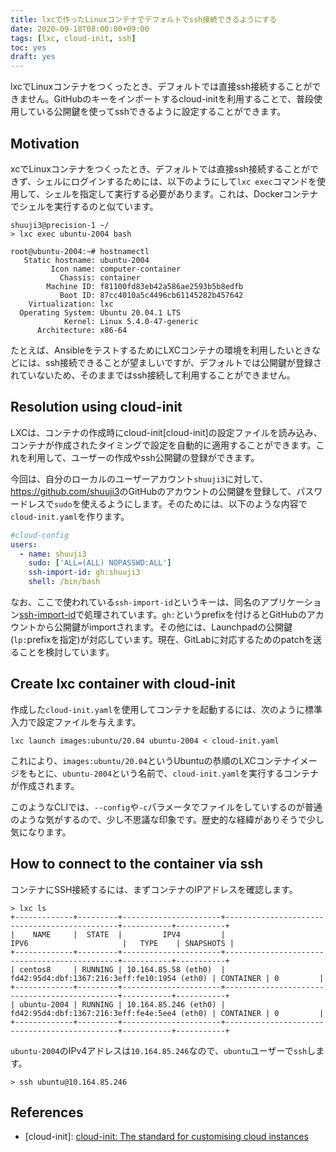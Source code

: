 ```yaml
---
title: lxcで作ったLinuxコンテナでデフォルトでssh接続できるようにする
date: 2020-09-18T08:00:00+09:00
tags: [lxc, cloud-init, ssh]
toc: yes
draft: yes
---
```


<!-- does not work! -->

lxcでLinuxコンテナをつくったとき、デフォルトでは直接ssh接続することができません。GitHubのキーをインポートするcloud-initを利用することで、普段使用している公開鍵を使ってsshできるように設定することができます。

<!--more-->

## Motivation

xcでLinuxコンテナをつくったとき、デフォルトでは直接ssh接続することができず、シェルにログインするためには、以下のようにして`lxc exec`コマンドを使用して、シェルを指定して実行する必要があります。これは、Dockerコンテナでシェルを実行するのと似ています。

```shell
shuuji3@precision-1 ~/
> lxc exec ubuntu-2004 bash

root@ubuntu-2004:~# hostnamectl
   Static hostname: ubuntu-2004
         Icon name: computer-container
           Chassis: container
        Machine ID: f81100fd83eb42a586ae2593b5b8edfb
           Boot ID: 87cc4010a5c4496cb61145282b457642
    Virtualization: lxc
  Operating System: Ubuntu 20.04.1 LTS
            Kernel: Linux 5.4.0-47-generic
      Architecture: x86-64
```

たとえば、AnsibleをテストするためにLXCコンテナの環境を利用したいときなどには、ssh接続できることが望ましいですが、デフォルトでは公開鍵が登録されていないため、そのままではssh接続して利用することができません。

## Resolution using cloud-init

LXCは、コンテナの作成時にcloud-init[cloud-init]の設定ファイルを読み込み、コンテナが作成されたタイミングで設定を自動的に適用することができます。これを利用して、ユーザーの作成やssh公開鍵の登録ができます。

今回は、自分のローカルのユーザーアカウント`shuuji3`に対して、<https://github.com/shuuji3>のGitHubのアカウントの公開鍵を登録して、パスワードレスで`sudo`を使えるようにします。そのためには、以下のような内容で`cloud-init.yaml`を作ります。

```yaml
#cloud-config
users:
  - name: shuuji3
    sudo: ['ALL=(ALL) NOPASSWD:ALL']
    ssh-import-id: gh:shuuji3
    shell: /bin/bash
```

なお、ここで使われている`ssh-import-id`というキーは、同名のアプリケーション[ssh-import-id](https://launchpad.net/ssh-import-id)で処理されています。`gh:`というprefixを付けるとGitHubのアカウントから公開鍵がimportされます。その他には、Launchpadの公開鍵(`lp:`prefixを指定)が対応しています。現在、GitLabに対応するためのpatchを送ることを検討しています。

## Create lxc container with cloud-init

作成した`cloud-init.yaml`を使用してコンテナを起動するには、次のように標準入力で設定ファイルを与えます。

```shell
lxc launch images:ubuntu/20.04 ubuntu-2004 < cloud-init.yaml
```

これにより、`images:ubuntu/20.04`というUbuntuの恭順のLXCコンテナイメージをもとに、`ubuntu-2004`という名前で、`cloud-init.yaml`を実行するコンテナが作成されます。

このようなCLIでは、`--config`や`-c`パラメータでファイルをしていするのが普通のような気がするので、少し不思議な印象です。歴史的な経緯がありそうで少し気になります。

## How to connect to the container via ssh

コンテナにSSH接続するには、まずコンテナのIPアドレスを確認します。

```shell
> lxc ls
+-------------+---------+----------------------+----------------------------------------------+-----------+-----------+
|    NAME     |  STATE  |         IPV4         |                     IPV6                     |   TYPE    | SNAPSHOTS |
+-------------+---------+----------------------+----------------------------------------------+-----------+-----------+
| centos8     | RUNNING | 10.164.85.58 (eth0)  | fd42:95d4:dbf:1367:216:3eff:fe10:1954 (eth0) | CONTAINER | 0         |
+-------------+---------+----------------------+----------------------------------------------+-----------+-----------+
| ubuntu-2004 | RUNNING | 10.164.85.246 (eth0) | fd42:95d4:dbf:1367:216:3eff:fe4e:5ee4 (eth0) | CONTAINER | 0         |
+-------------+---------+----------------------+----------------------------------------------+-----------+-----------+
```

`ubuntu-2004`のIPv4アドレスは`10.164.85.246`なので、`ubuntu`ユーザーで`ssh`します。

```shell
> ssh ubuntu@10.164.85.246
```

## References

- [cloud-init]: [cloud-init: The standard for customising cloud instances](https://cloud-init.io/)